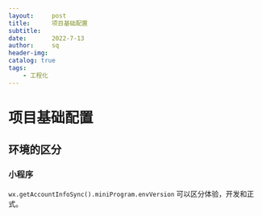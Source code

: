```yaml
---
layout:     post
title:      项目基础配置
subtitle:   
date:       2022-7-13
author:     sq
header-img: 
catalog: true
tags:
    - 工程化
---
```

# 项目基础配置
## 环境的区分
### 小程序

`wx.getAccountInfoSync().miniProgram.envVersion` 可以区分体验，开发和正式。
